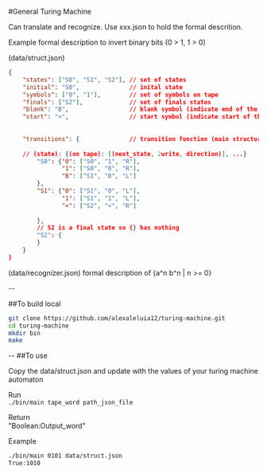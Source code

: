 
#General Turing Machine

Can translate and recognize. Use xxx.json to hold the formal descrition.



Example formal description to invert binary bits (0 > 1, 1 > 0)

(data/struct.json)
```json
{
    "states": ["S0", "S1", "S2"], // set of states
    "initial": "S0",              // inital state
    "symbols": ["0", "1"],        // set of symbols on tape
    "finals": ["S2"],             // set of finals states 
    "blank": "B",                 // blank symbol (indicate end of the word on tape)
    "start": "<",                 // start symbol (indicate start of the word on tape)
    
    
    "transitions": {              // transition function (main structure of turing machine)
    
    // (state): {(on tape): [(next_state, 2write, direction)], ...}
        "S0": {"0": ["S0", "1", "R"],
               "1": ["S0", "0", "R"],
               "B": ["S1", "B", "L"]
        },
        "S1": {"0": ["S1", "0", "L"],
               "1": ["S1", "1", "L"],
               "<": ["S2", "<", "R"]
        
        },
        // S2 is a final state so {} has nothing
        "S2": {
        }
    }
}
```

(data/recognizer.json)
formal description of {a^n b^n | n >= 0}

--

##To build local

```sh
git clone https://github.com/alexaleluia12/turing-machine.git
cd turing-machine
mkdir bin
make
```
--
##To use

Copy the data/struct.json and update with the values of your turing machine automaton

Run<br/>
``` ./bin/main tape_word path_json_file ```

Return<br />
"Boolean:Output_word"

Example<br />
```sh
./bin/main 0101 data/struct.json
True:1010
```




